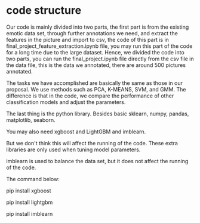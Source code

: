 # code structure
Our code is mainly divided into two parts, the first part is from the existing emotic data set, through further annotations we need, and extract the features in the picture and import to csv, the code of this part is in final_project_feature_extraction.ipynb file, you may run this part of the code for a long time due to the large dataset. 
Hence, we divided the code into two parts, you can run the final_project.ipynb file directly from the csv file in the data file, this is the data we annotated, there are around 500 pictures annotated.


The tasks we have accomplished are basically the same as those in our proposal. We use methods such as PCA, K-MEANS, SVM, and GMM. The difference is that in the code, we compare the performance of other classification models and adjust the parameters.

The last thing is the python library.
Besides basic sklearn, numpy, pandas, matplotlib, seaborn.

You may also need xgboost and LightGBM and imblearn.

But we don't think this will affect the running of the code. These extra libraries are only used when tuning model parameters.

imblearn is used to balance the data set, but it does not affect the running of the code.

The command below:

pip install xgboost

pip install lightgbm

pip install imblearn